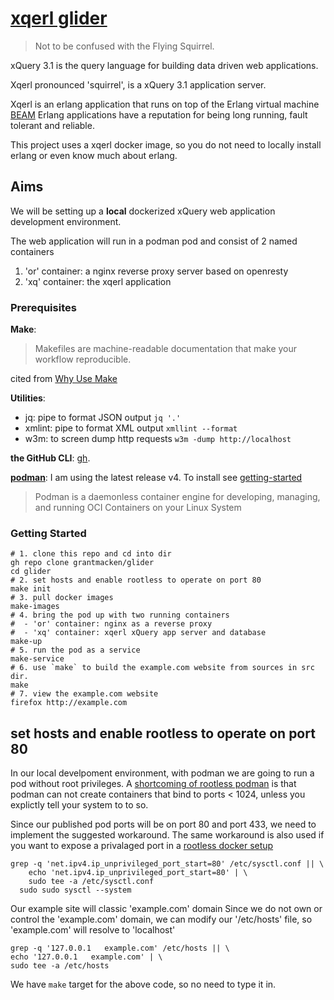 # [xqerl glider](https://en.wikipedia.org/wiki/Squirrel_glider)

>  Not to be confused with the Flying Squirrel.

xQuery 3.1 is the query language for building data driven web applications.

Xqerl pronounced 'squirrel',  is a xQuery 3.1 application server.

Xqerl is an erlang application that runs on top of the Erlang virtual machine [BEAM](https://en.wikipedia.org/wiki/BEAM_(Erlang_virtual_machine))
Erlang applications have a reputation for being long running, fault tolerant and reliable.

This project uses a xqerl docker image, so you
do not need to locally install erlang or even know much about erlang.

## Aims 

We will be setting up a **local** dockerized xQuery web application development environment.

The  web application will run in a podman pod and consist of 2 named containers
 1. 'or' container: a nginx reverse proxy server based on openresty
 2. 'xq' container: the xqerl application

<!--
The goal is **remote** deployment to a single Google Compute Engine instance.
This dockerized xQuery web application deployment will serve secure HTTPS web pages from your IP domain names
 By using [SNI](https://en.wikipedia.org/wiki/Server_Name_Indication), the setup is capable of serving multiple domains. --> 

### Prerequisites

**Make**:

> Makefiles are machine-readable documentation that make your workflow reproducible.

cited from [Why Use Make](https://bost.ocks.org/mike/make/)

**Utilities**:
- jq: pipe to format JSON output `jq '.'`
- xmlint: pipe to format XML output `xmllint --format`
- w3m: to screen dump http requests `w3m -dump http://localhost`

**the GitHub CLI**: [gh](https://github.com/cli/cli). 

**[podman](https://podman.io/podman)**: I am using the latest release v4. 
To install see [getting-started](https://podman.io/getting-started/installation) 

>  Podman is a daemonless container engine for developing, managing, and running OCI Containers on your Linux System

### Getting Started

```
# 1. clone this repo and cd into dir
gh repo clone grantmacken/glider
cd glider
# 2. set hosts and enable rootless to operate on port 80
make init
# 3. pull docker images
make-images
# 4. bring the pod up with two running containers
#  - 'or' container: nginx as a reverse proxy
#  - 'xq' container: xqerl xQuery app server and database
make-up
# 5. run the pod as a service 
make-service
# 6. use `make` to build the example.com website from sources in src dir.
make
# 7. view the example.com website
firefox http://example.com
```

## set hosts and enable rootless to operate on port 80


In our local develpoment environment, with podman we are going to run a pod without root privileges.
A [shortcoming of rootless podman](https://github.com/containers/podman/blob/main/rootless.md) 
is that podman can not create containers that bind to ports < 1024,
unless you explictly tell your system to to so. 

Since our published pod ports will be on port 80 and port 433, 
we need to implement the suggested workaround. The same workaround is also used if
you want to expose a privalaged port in a 
[rootless docker setup](https://docs.docker.com/engine/security/rootless/#exposing-privileged-ports)

```shell
grep -q 'net.ipv4.ip_unprivileged_port_start=80' /etc/sysctl.conf || \
	echo 'net.ipv4.ip_unprivileged_port_start=80' | \
	sudo tee -a /etc/sysctl.conf
  sudo sudo sysctl --system
```

Our example site will classic 'example.com' domain
Since we do not own or control the 'example.com' domain,
we can modify our '/etc/hosts' file, so 'example.com' will resolve to 'localhost'

```shell
grep -q '127.0.0.1   example.com' /etc/hosts || \
echo '127.0.0.1   example.com' | \
sudo tee -a /etc/hosts
```

We have `make` target for the above code, so no need to type it in.


